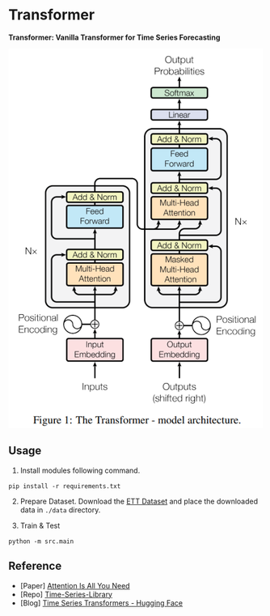 # Transformer

**Transformer: Vanilla Transformer for Time Series Forecasting**

![](./img/transformer.png)

## Usage

1. Install modules following command.

```
pip install -r requirements.txt
```

2. Prepare Dataset. Download the [ETT Dataset](https://github.com/zhouhaoyi/ETDataset) and place the downloaded data in `./data` directory.

3. Train & Test

```
python -m src.main
```

## Reference

- [Paper] [Attention Is All You Need](https://arxiv.org/abs/1706.03762)
- [Repo] [Time-Series-Library](https://github.com/thuml/Time-Series-Library)
- [Blog] [Time Series Transformers - Hugging Face](https://huggingface.co/docs/transformers/model_doc/time_series_transformer)